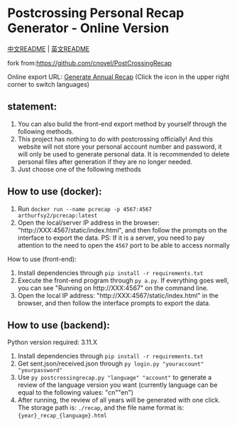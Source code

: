 # Postcrossing Personal Recap Generator - Online Version

[中文README](README_CN.md)  |  [英文README](README.md)

fork from:https://github.com/cnovel/PostCrossingRecap

Online export URL: [Generate Annual Recap](https://pcrecap.fengsy.cn/static/index.html)
(Click the icon in the upper right corner to switch languages)

## statement:

1. You can also build the front-end export method by yourself through the following methods.
2. This project has nothing to do with postcrossing officially! And this website will not store your personal account number and password, it will only be used to generate personal data. It is recommended to delete personal files after generation if they are no longer needed.
3. Just choose one of the following methods

## How to use (docker):

1. Run `docker run --name pcrecap -p 4567:4567 arthurfsy2/pcrecap:latest`
2. Open the local/server IP address in the browser: "http://XXX:4567/static/index.html", and then follow the prompts on the interface to export the data.
PS: If it is a server, you need to pay attention to the need to open the `4567` port to be able to access normally

How to use (front-end):
1. Install dependencies through `pip install -r requirements.txt`
2. Execute the front-end program through `py a.py`. If everything goes well, you can see "Running on http://XXX:4567" on the command line.
3. Open the local IP address: "http://XXX:4567/static/index.html" in the browser, and then follow the interface prompts to export the data.

## How to use (backend):
Python version required: 3.11.X
1. Install dependencies through `pip install -r requirements.txt`
2. Get sent.json/received.json through `py login.py "youraccount" "yourpassword"`
3. Use `py postcrossingrecap.py "language" "account"` to generate a review of the language version you want (currently language can be equal to the following values: "cn"\"en")
4. After running, the review of all years will be generated with one click. The storage path is: `./recap`, and the file name format is: `{year}_recap_{language}.html`
